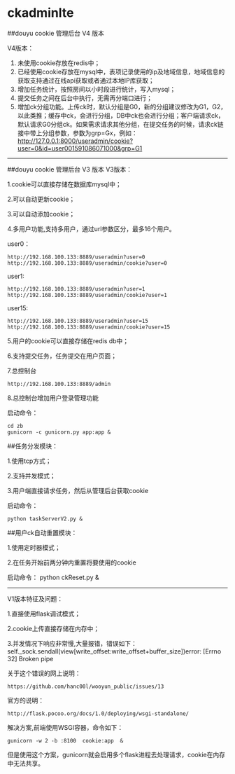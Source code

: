 # ckadminlte
##douyu cookie 管理后台 V4 版本

V4版本：

1. 未使用cookie存放在redis中；
2. 已经使用cookie存放在mysql中，表项记录使用的ip及地域信息，地域信息的获取支持通过在线api获取或者通过本地IP库获取；
3. 增加任务统计，按照房间以小时段进行统计，写入mysql；
4. 提交任务之间在后台中执行，无需再分端口进行；
5. 增加ck分组功能。上传ck时，默认分组是G0，新的分组建议修改为G1，G2，以此类推；缓存中ck，会进行分组，DB中ck也会进行分组；客户端请求ck，默认请求G0分组ck。如果需求请求其他分组，在提交任务的时候，请求ck链接中带上分组参数，参数为grp=Gx，例如：
http://127.0.0.1:8000/useradmin/cookie?user=0&id=user001591086071000&grp=G1

--------------------------------------------------------------------
##douyu cookie 管理后台 V3 版本
V3版本：

1.cookie可以直接存储在数据库mysql中；

2.可以自动更新cookie；

3.可以自动添加cookie；

4.多用户功能,支持多用户，通过url参数区分，最多16个用户。 

user0： 

	http://192.168.100.133:8889/useradmin?user=0 
	http://192.168.100.133:8889/useradmin/cookie?user=0

user1: 
 
	http://192.168.100.133:8889/useradmin?user=1 
	http://192.168.100.133:8889/useradmin/cookie?user=1

user15:

	http://192.168.100.133:8889/useradmin?user=15 
	http://192.168.100.133:8889/useradmin/cookie?user=15

5.用户的cookie可以直接存储在redis db中；

6.支持提交任务，任务提交在用户页面；

7.总控制台
	
	http://192.168.100.133:8889/admin

8.总控制台增加用户登录管理功能

启动命令：
	
	cd zb
	gunicorn -c gunicorn.py app:app &
##任务分发模块：

1.使用tcp方式；

2.支持并发模式；

3.用户端直接请求任务，然后从管理后台获取cookie

启动命令：

	python taskServerV2.py &
	
##用户ck自动重置模块：

1.使用定时器模式；

2.在任务开始前两分钟内重置将要使用的cookie

启动命令：
	python ckReset.py &

--------------------------------------------------------------------
V1版本特征及问题：

1.直接使用flask调试模式；

2.cookie上传直接存储在内存中；

3.并发情况下响应非常慢,大量报错，错误如下：
	self._sock.sendall(view[write_offset:write_offset+buffer_size])error: [Errno 32] Broken pipe

关于这个错误的网上说明：

	https://github.com/hanc00l/wooyun_public/issues/13

官方的说明：

	http://flask.pocoo.org/docs/1.0/deploying/wsgi-standalone/

解决方案,前端使用WSGI容器，命令如下：

	gunicorn -w 2 -b :8100  cookie:app  &

但是使用这个方案，gunicorn就会启用多个flask进程去处理请求，cookie在内存中无法共享。
